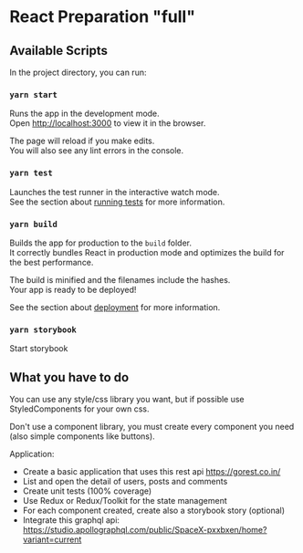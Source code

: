 # React Preparation "full"
## Available Scripts

In the project directory, you can run:

### `yarn start`

Runs the app in the development mode.\
Open [http://localhost:3000](http://localhost:3000) to view it in the browser.

The page will reload if you make edits.\
You will also see any lint errors in the console.

### `yarn test`

Launches the test runner in the interactive watch mode.\
See the section about [running tests](https://facebook.github.io/create-react-app/docs/running-tests) for more information.

### `yarn build`

Builds the app for production to the `build` folder.\
It correctly bundles React in production mode and optimizes the build for the best performance.

The build is minified and the filenames include the hashes.\
Your app is ready to be deployed!

See the section about [deployment](https://facebook.github.io/create-react-app/docs/deployment) for more information.

### `yarn storybook`
Start storybook

## What you have to do
You can use any style/css library you want, but if possible use StyledComponents for your own css.

Don't use a component library, you must create every component you need (also simple components like buttons).

Application:
- Create a basic application that uses this rest api https://gorest.co.in/
- List and open the detail of users, posts and comments
- Create unit tests (100% coverage)
- Use Redux or Redux/Toolkit for the state management
- For each component created, create also a storybook story (optional)
- Integrate this graphql api: https://studio.apollographql.com/public/SpaceX-pxxbxen/home?variant=current
